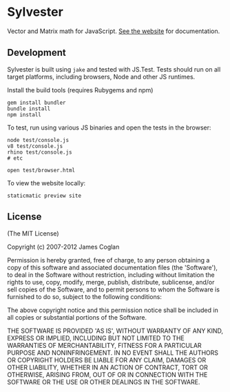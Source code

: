 # Sylvester

Vector and Matrix math for JavaScript. [See the website](http://sylvester.jcoglan.com)
for documentation.


## Development

Sylvester is built using `jake` and tested with JS.Test. Tests should run on all
target platforms, including browsers, Node and other JS runtimes.

Install the build tools (requires Rubygems and npm)

    gem install bundler
    bundle install
    npm install

To test, run using various JS binaries and open the tests in the browser:

    node test/console.js
    v8 test/console.js
    rhino test/console.js
    # etc
    
    open test/browser.html

To view the website locally:
    
    staticmatic preview site


## License

(The MIT License)

Copyright (c) 2007-2012 James Coglan

Permission is hereby granted, free of charge, to any person obtaining a copy of
this software and associated documentation files (the 'Software'), to deal in
the Software without restriction, including without limitation the rights to use,
copy, modify, merge, publish, distribute, sublicense, and/or sell copies of the
Software, and to permit persons to whom the Software is furnished to do so,
subject to the following conditions:

The above copyright notice and this permission notice shall be included in all
copies or substantial portions of the Software.

THE SOFTWARE IS PROVIDED 'AS IS', WITHOUT WARRANTY OF ANY KIND, EXPRESS OR
IMPLIED, INCLUDING BUT NOT LIMITED TO THE WARRANTIES OF MERCHANTABILITY, FITNESS
FOR A PARTICULAR PURPOSE AND NONINFRINGEMENT. IN NO EVENT SHALL THE AUTHORS OR
COPYRIGHT HOLDERS BE LIABLE FOR ANY CLAIM, DAMAGES OR OTHER LIABILITY, WHETHER
IN AN ACTION OF CONTRACT, TORT OR OTHERWISE, ARISING FROM, OUT OF OR IN
CONNECTION WITH THE SOFTWARE OR THE USE OR OTHER DEALINGS IN THE SOFTWARE.

